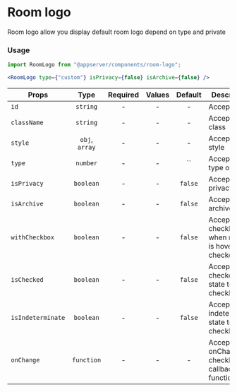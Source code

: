 # Room logo

Room logo allow you display default room logo depend on type and private

### Usage

```js
import RoomLogo from "@appserver/components/room-logo";
```

```jsx
<RoomLogo type={"custom"} isPrivacy={false} isArchive={false} />
```

| Props             |      Type      | Required | Values | Default | Description                                          |
| ----------------- | :------------: | :------: | :----: | :-----: | ---------------------------------------------------- |
| `id`              |    `string`    |    -     |   -    |    -    | Accepts id                                           |
| `className`       |    `string`    |    -     |   -    |    -    | Accepts class                                        |
| `style`           | `obj`, `array` |    -     |   -    |    -    | Accepts css style                                    |
| `type`            |    `number`    |    -     |   -    |   ``    | Accepts the type of room                             |
| `isPrivacy`       |   `boolean`    |    -     |   -    | `false` | Accepts the privacy room                             |
| `isArchive`       |   `boolean`    |    -     |   -    | `false` | Accepts the archive room                             |
| `withCheckbox`    |   `boolean`    |    -     |   -    | `false` | Accepts checkbox when row/tile is hovered or checked |
| `isChecked`       |   `boolean`    |    -     |   -    | `false` | Accepts the checked state to checkbox                |
| `isIndeterminate` |   `boolean`    |    -     |   -    | `false` | Accepts the indeterminate state to checkbox          |
| `onChange`        |   `function`   |    -     |   -    |    -    | Accepts the onChange checkbox callback function      |
